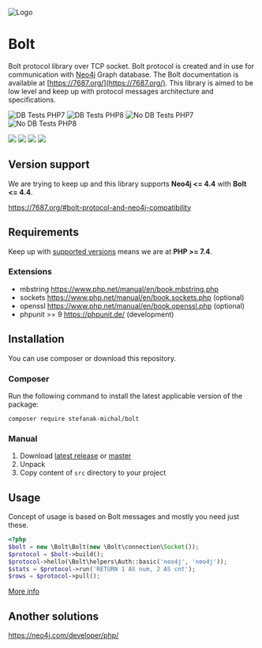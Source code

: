 ![Logo](https://repository-images.githubusercontent.com/198229221/c0edf6c1-8699-481d-85f7-17b6ea0ffb26)

# Bolt
Bolt protocol library over TCP socket. Bolt protocol is created and in use for communication with [Neo4j](https://neo4j.com/) Graph database. The Bolt documentation is available at [https://7687.org/](https://7687.org/). This library is aimed to be low level and keep up with protocol messages architecture and specifications.

![DB Tests PHP7](https://github.com/neo4j-php/Bolt/actions/workflows/db-test-php-7.yml/badge.svg?branch=master)
![DB Tests PHP8](https://github.com/neo4j-php/Bolt/actions/workflows/db-test-php-8.yml/badge.svg?branch=master)
![No DB Tests PHP7](https://github.com/neo4j-php/Bolt/actions/workflows/no-db-test-php-7.yml/badge.svg?branch=master)
![No DB Tests PHP8](https://github.com/neo4j-php/Bolt/actions/workflows/no-db-test-php-8.yml/badge.svg?branch=master)

[![](https://img.shields.io/github/stars/stefanak-michal/Bolt)](https://github.com/neo4j-php/Bolt/stargazers)
[![](https://img.shields.io/packagist/dt/stefanak-michal/bolt)](https://packagist.org/packages/stefanak-michal/bolt/stats)
[![](https://img.shields.io/github/v/release/stefanak-michal/bolt)](https://github.com/neo4j-php/Bolt/releases)
[![](https://img.shields.io/github/commits-since/stefanak-michal/bolt/latest)](https://github.com/neo4j-php/Bolt/releases/latest)

## Version support

We are trying to keep up and this library supports **Neo4j <= 4.4** with **Bolt <= 4.4**.

https://7687.org/#bolt-protocol-and-neo4j-compatibility

## Requirements

Keep up with [supported versions](https://www.php.net/supported-versions.php) means we are at **PHP >= 7.4**.

### Extensions

- mbstring https://www.php.net/manual/en/book.mbstring.php
- sockets https://www.php.net/manual/en/book.sockets.php (optional)
- openssl https://www.php.net/manual/en/book.openssl.php (optional)
- phpunit >= 9 https://phpunit.de/ (development)

## Installation

You can use composer or download this repository.

### Composer

Run the following command to install the latest applicable version of the package:

`composer require stefanak-michal/bolt`

### Manual

1. Download [latest release](https://github.com/neo4j-php/Bolt/releases/latest) or [master](https://github.com/neo4j-php/Bolt)
2. Unpack
3. Copy content of ```src``` directory to your project

## Usage

Concept of usage is based on Bolt messages and mostly you need just these.

```php
<?php
$bolt = new \Bolt\Bolt(new \Bolt\connection\Socket());
$protocol = $bolt->build();
$protocol->hello(\Bolt\helpers\Auth::basic('neo4j', 'neo4j'));
$stats = $protocol->run('RETURN 1 AS num, 2 AS cnt');
$rows = $protocol->pull();
```

[More info](https://github.com/neo4j-php/Bolt/wiki/Usage)

## Another solutions

https://neo4j.com/developer/php/
